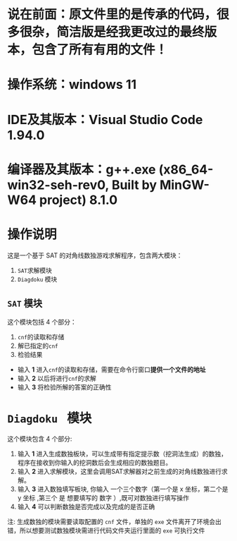 # 说在前面：原文件里的是传承的代码，很多很杂，简洁版是经我更改过的最终版本，包含了所有有用的文件！


# 操作系统：windows 11
# IDE及其版本：Visual Studio Code 1.94.0
# 编译器及其版本：g++.exe (x86_64-win32-seh-rev0, Built by MinGW-W64 project) 8.1.0

# 操作说明

这是一个基于 SAT 的对角线数独游戏求解程序，包含两大模块：

1. `SAT`求解模块
2. `Diagdoku` 模块

## `SAT` 模块

这个模块包括 4 个部分：

1. `cnf`的读取和存储
2. 解已指定的`cnf`
3. 检验结果

* 输入 **1** 进入`cnf`的读取和存储，需要在命令行窗口**提供一个文件的地址**
* 输入 **2** 以后将进行`cnf`的求解
* 输入 **3** 将检验所解的答案的正确性

# `Diagdoku ` 模块

这个模块包含 4 个部分:

1. 输入 **1** 进入生成数独板块，可以生成带有指定提示数（挖洞法生成）的数独，程序在接收到你输入的挖洞数后会生成相应的数独题目。
2. 输入 **2** 进入求解模块，这里会调用SAT求解器对之前生成的对角线数独进行求解。
3. 输入 **3** 进入数独填写板块, 你输入 一个三个数字（第一个是 x 坐标，第二个是 y 坐标 ,第三个 是 想要填写的 数字 ）,既可对数独进行填写操作
4. 输入 **4** 可以判断数独是否完成以及完成的是否正确



注: 生成数独的模块需要读取配置的 `cnf` 文件，单独的 `exe` 文件离开了环境会出错，所以想要测试数独模块需进行代码文件夹运行里面的 `exe` 可执行文件
